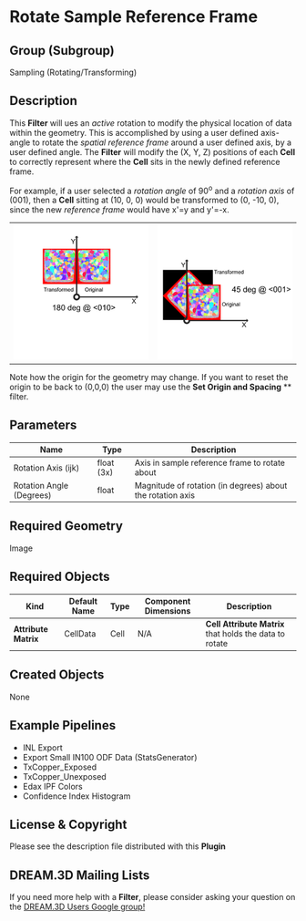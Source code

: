 # Rotate Sample Reference Frame #

## Group (Subgroup) ##

Sampling (Rotating/Transforming)

## Description ##

This **Filter** will ues an _active_ rotation to modify the physical location of data within the geometry. This is accomplished by using a user defined axis-angle to rotate the *spatial reference frame* around a user defined axis, by a user defined angle.  The **Filter** will modify the (X, Y, Z) positions of each **Cell** to correctly represent where the **Cell** sits in the newly defined reference frame.

For example, if a user selected a *rotation angle* of 90<sup>o</sup> and a *rotation axis* of (001), then a **Cell** sitting at (10, 0, 0) would be transformed to (0, -10, 0), since the new *reference frame* would have x'=y and y'=-x.

|  | |
|------|------|
|![180 degrees about the <010> direction](Images/SampleRotation.png)|![45 degress about the <001> direction](Images/SampleRotation2.png)|

Note how the origin for the geometry may change. If you want to reset the origin to be back to (0,0,0) the user may use the **Set Origin and Spacing** ** filter.

## Parameters ##

| Name | Type | Description |
|------|------|-------------|
| Rotation Axis (ijk) | float (3x) | Axis in sample reference frame to rotate about |
| Rotation Angle (Degrees) | float | Magnitude of rotation (in degrees) about the rotation axis |

## Required Geometry ##

Image

## Required Objects ##

| Kind | Default Name | Type | Component Dimensions | Description |
|------|--------------|------|----------------------|-------------|
| **Attribute Matrix** | CellData | Cell | N/A | **Cell Attribute Matrix** that holds the data to rotate |

## Created Objects ##

None

## Example Pipelines ##

+ INL Export
+ Export Small IN100 ODF Data (StatsGenerator)
+ TxCopper_Exposed
+ TxCopper_Unexposed
+ Edax IPF Colors
+ Confidence Index Histogram

## License & Copyright ##

Please see the description file distributed with this **Plugin**

## DREAM.3D Mailing Lists ##

If you need more help with a **Filter**, please consider asking your question on the [DREAM.3D Users Google group!](https://groups.google.com/forum/?hl=en#!forum/dream3d-users)
